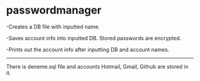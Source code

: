 # passwordmanager

-Creates a DB file with inputted name.

-Saves account info into inputted DB. Stored passwords are encrypted.

-Prints out the account info after inputting DB and account names.

--- 
There is deneme.sql file and accounts Hotmail, Gmail, Github are stored in it.
